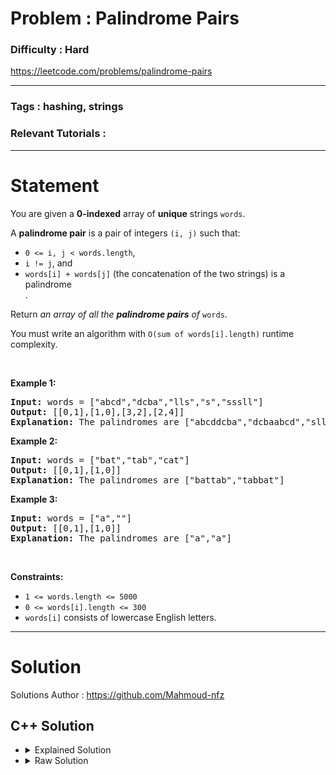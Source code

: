 # Problem : Palindrome Pairs

### Difficulty : **Hard**

https://leetcode.com/problems/palindrome-pairs

---

### Tags : **hashing, strings**

### Relevant Tutorials :



---

# Statement

<p>You are given a <strong>0-indexed</strong> array of <strong>unique</strong> strings <code>words</code>.</p>

<p>A <strong>palindrome pair</strong> is a pair of integers <code>(i, j)</code> such that:</p>

<ul>
	<li><code>0 &lt;= i, j &lt; words.length</code>,</li>
	<li><code>i != j</code>, and</li>
	<li><code>words[i] + words[j]</code> (the concatenation of the two strings) is a <span data-keyword="palindrome-string" class=" cursor-pointer relative text-dark-blue-s text-sm"><div class="popover-wrapper inline-block" data-headlessui-state=""><div><div aria-expanded="false" data-headlessui-state="" id="headlessui-popover-button-:r11:"><div>palindrome</div></div><div style="position: fixed; z-index: 40; inset: 0px auto auto 0px; transform: translate(482px, 329px);"></div></div></div></span>.</li>
</ul>

<p>Return <em>an array of all the <strong>palindrome pairs</strong> of </em><code>words</code>.</p>

<p>You must write an algorithm with&nbsp;<code>O(sum of words[i].length)</code>&nbsp;runtime complexity.</p>

<p>&nbsp;</p>
<p><strong class="example">Example 1:</strong></p>

<pre><strong>Input:</strong> words = ["abcd","dcba","lls","s","sssll"]
<strong>Output:</strong> [[0,1],[1,0],[3,2],[2,4]]
<strong>Explanation:</strong> The palindromes are ["abcddcba","dcbaabcd","slls","llssssll"]
</pre>

<p><strong class="example">Example 2:</strong></p>

<pre><strong>Input:</strong> words = ["bat","tab","cat"]
<strong>Output:</strong> [[0,1],[1,0]]
<strong>Explanation:</strong> The palindromes are ["battab","tabbat"]
</pre>

<p><strong class="example">Example 3:</strong></p>

<pre><strong>Input:</strong> words = ["a",""]
<strong>Output:</strong> [[0,1],[1,0]]
<strong>Explanation:</strong> The palindromes are ["a","a"]
</pre>

<p>&nbsp;</p>
<p><strong>Constraints:</strong></p>

<ul>
	<li><code>1 &lt;= words.length &lt;= 5000</code></li>
	<li><code>0 &lt;= words[i].length &lt;= 300</code></li>
	<li><code>words[i]</code> consists of lowercase English letters.</li>
</ul>


---

# Solution 

Solutions Author : https://github.com/Mahmoud-nfz

## C++ Solution

<ul>
<li>

<details>
    <summary>Explained Solution</summary>

```cpp
class Solution {
public:
    // Macros for common tasks, enhancing readability.
    #define fr(i,a,b) for(int i = a ; i < b ; i++)
    #define pb push_back
    typedef long long ll;

    // Constants for the hash function.
    const int p = 31;
    const int m = 1e9 + 9;

    // Computes the hash of a string based on each character's position and value.
    long long compute_hash(string const& s) {
        long long hash_value = 0;
        long long p_pow = 1;
        for (char c : s) {
            // Incremental hash computation
            hash_value = (hash_value + (c - 'a' + 1) * p_pow) % m;
            p_pow = (p_pow * p) % m;
        }
        return hash_value;
    }

    // Helper function to determine if a substring is a palindrome.
    bool isPalindrome(string& s, int start, int end) {
        while(start < end){
            if(s[start] != s[end])
                return false;
            start++;
            end--;
        }
        return true;
    }

    // Main function to find all palindrome pairs in the given list of words.
    vector<vector<int>> palindromePairs(vector<string>& words) {
        int n = words.size();
        // Maps to store the forward and reverse hashes of all words.
        map<ll, int> forwardHashes, reverseHashes;

        // Populate the hash maps.
        fr(i,0,n){
            forwardHashes[compute_hash(words[i])] = i;   
            reverse(words[i].begin(), words[i].end());
            reverseHashes[compute_hash(words[i])] = i;
        }

        vector<vector<int>> pairs;
        fr(i,0,n){
            long long hash_value = 0;
            long long p_pow = 1;
            // Check potential pairs by examining each prefix of the current word.
            fr(j,0,words[i].size()){
                if(forwardHashes.count(hash_value) && isPalindrome(words[i], j, words[i].size()-1)){
                    if(forwardHashes[hash_value] != i)
                        pairs.pb({forwardHashes[hash_value], i});
                }
                char c = words[i][j];
                hash_value = (hash_value + (c - 'a' + 1) * p_pow) % m;
                p_pow = (p_pow * p) % m;
            }
            // Check if the whole word can form a pair with an empty string or similar case.
            if(forwardHashes.count(hash_value)){
                if(forwardHashes[hash_value] != i)
                    pairs.pb({forwardHashes[hash_value], i});
            }

            // Repeat the check for reversed strings.
            reverse(words[i].begin(), words[i].end());
            hash_value = 0;
            p_pow = 1;
            fr(j,0,words[i].size()){
                if(reverseHashes.count(hash_value) && isPalindrome(words[i], j, words[i].size()-1)){
                    if(reverseHashes[hash_value] != i)
                        pairs.pb({i, reverseHashes[hash_value]});
                }
                char c = words[i][j];
                hash_value = (hash_value + (c - 'a' + 1) * p_pow) % m;
                p_pow = (p_pow * p) % m;
            }
        }

        return pairs;
    }
};

```
</details>
</li>

<li>
<details>
    <summary>Raw Solution</summary>

```cpp
class Solution {
public:
    #define fr(i,a,b) for(int i = a ; i < b ; i++)
    #define pb push_back
    typedef long long ll;
    const int p = 31;
    const int m = 1e9 + 9;
    long long compute_hash(string const& s) {
        long long hash_value = 0;
        long long p_pow = 1;
        for (char c : s) {
            hash_value = (hash_value + (c - 'a' + 1) * p_pow) % m;
            p_pow = (p_pow * p) % m;
        }
        return hash_value;
    }
    bool isPalindrome(string& s, int start, int end) {
        while(start < end){
            if(s[start] != s[end])
                return false;
            start++;
            end--;
        }
        return true;
    }
    vector<vector<int>> palindromePairs(vector<string>& words) {
        int n = words.size();
        map<ll, int> forwardHashes, reverseHashes;
        fr(i,0,n){
            forwardHashes[compute_hash(words[i])] = i;   
            reverse(words[i].begin(), words[i].end());
            reverseHashes[compute_hash(words[i])] = i;
        }
        vector<vector<int>> pairs;
        fr(i,0,n){
            long long hash_value = 0;
            long long p_pow = 1;
            fr(j,0,words[i].size()){
                if(forwardHashes.count(hash_value) && isPalindrome(words[i], j, words[i].size()-1)){
                    if(forwardHashes[hash_value] != i)
                        pairs.pb({forwardHashes[hash_value], i});
                }
                char c = words[i][j];
                hash_value = (hash_value + (c - 'a' + 1) * p_pow) % m;
                p_pow = (p_pow * p) % m;
            }
            if(forwardHashes.count(hash_value)){
                if(forwardHashes[hash_value] != i)
                    pairs.pb({forwardHashes[hash_value], i});
            }
            reverse(words[i].begin(), words[i].end());
            hash_value = 0;
            p_pow = 1;
            fr(j,0,words[i].size()){
                if(reverseHashes.count(hash_value) && isPalindrome(words[i], j, words[i].size()-1)){
                    if(reverseHashes[hash_value] != i)
                        pairs.pb({i, reverseHashes[hash_value]});
                }
                char c = words[i][j];
                hash_value = (hash_value + (c - 'a' + 1) * p_pow) % m;
                p_pow = (p_pow * p) % m;
            }
        }
        return pairs;
    }
};
```
</details>
</li>
</ul>
